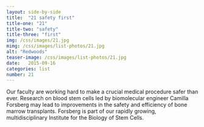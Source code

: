 ```yaml
---
layout: side-by-side
title:  "21 safety first"
title-one: "21"
title-two: "safety"
title-three: "first"
img: /css/images/21.jpg
mimg: /css/images/list-photos/21.jpg
alt: "Redwoods"
teaser-image: /css/images/list-photos/21.jpg
date:   2015-09-16
categories: list
number: 21
---
```

Our faculty are working hard to make a crucial medical procedure safer than ever. Research on blood stem cells led by biomolecular engineer Camilla Forsberg may lead to improvements in the safety and efficiency of bone marrow transplants. Forsberg is part of our rapidly growing, multidisciplinary Institute for the Biology of Stem Cells.